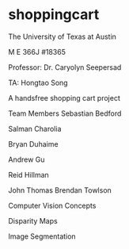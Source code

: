 # shoppingcart
The University of Texas at Austin

M E 366J #18365

Professor: Dr. Caryolyn Seepersad

TA: Hongtao Song

A handsfree shopping cart project

Team Members
Sebastian Bedford

Salman Charolia

Bryan Duhaime

Andrew Gu

Reid Hillman

John Thomas
Brendan Towlson

Computer Vision Concepts

Disparity Maps

Image Segmentation
